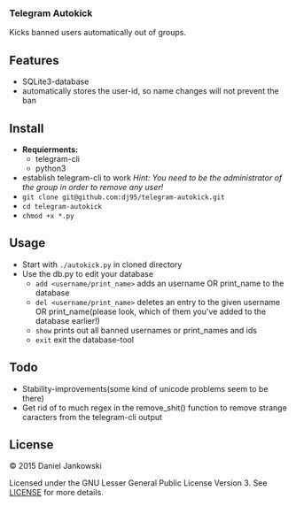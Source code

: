 ### Telegram Autokick

Kicks banned users automatically out of groups.

Features
--------

- SQLite3-database
- automatically stores the user-id, so name changes will not prevent the ban


Install
-------

- **Requierments:**
  - telegram-cli
  - python3
- establish telegram-cli to work *Hint: You need to be the administrator of the group in order to remove any user!*
- `git clone git@github.com:dj95/telegram-autokick.git`
- `cd telegram-autokick`
- `chmod +x *.py`


Usage
-----

- Start with `./autokick.py` in cloned directory
- Use the db.py to edit your database
  - `add <username/print_name>` adds an username OR print_name to the database
  - `del <username/print_name>` deletes an entry to the given username OR print_name(please look, which of them you've added to the database earlier!)
  - `show` prints out all banned usernames or print_names and ids
  - `exit` exit the database-tool


Todo
----

- Stability-improvements(some kind of unicode problems seem to be there)
- Get rid of to much regex in the remove_shit() function to remove strange caracters from the telegram-cli output


License
-------

© 2015 Daniel Jankowski

Licensed under the GNU Lesser General Public License Version 3. See [LICENSE](./LICENSE) for more details.

